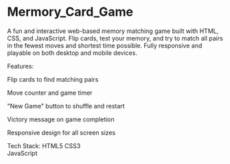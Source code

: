 # Mermory_Card_Game
 A fun and interactive web-based memory matching game built with HTML, CSS, and JavaScript. Flip cards, test your memory, and try to match all pairs in the fewest moves and shortest time possible. Fully responsive and playable on both desktop and mobile devices. 
 
 Features:
 
Flip cards to find matching pairs

Move counter and game timer

"New Game" button to shuffle and restart

Victory message on game completion

Responsive design for all screen sizes

 Tech Stack: 
 HTML5 
 CSS3  
 JavaScript 
